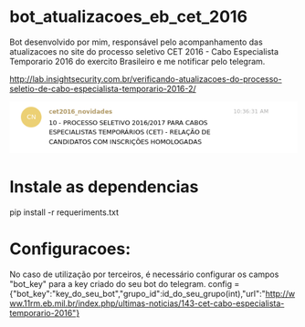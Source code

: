 # bot_atualizacoes_eb_cet_2016
Bot desenvolvido por mim, responsável pelo acompanhamento das atualizacoes no site do processo seletivo CET 2016 - Cabo Especialista Temporario 2016 do exercito Brasileiro e me notificar pelo telegram.

http://lab.insightsecurity.com.br/verificando-atualizacoes-do-processo-seletio-de-cabo-especialista-temporario-2016-2/

<center><img src="tele_bot_img.png"></img></center>

# Instale as dependencias
pip install -r requeriments.txt

# Configuracoes:

No caso de utilização por terceiros, é necessário configurar os campos "bot_key" para a key criado do seu bot do telegram.
config = {"bot_key":"key_do_seu_bot","grupo_id":id_do_seu_grupo(int),"url":"http://www.11rm.eb.mil.br/index.php/ultimas-noticias/143-cet-cabo-especialista-temporario-2016"}



